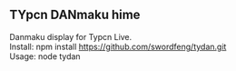 ## TYpcn DANmaku hime
Danmaku display for Typcn Live.  
Install: npm install https://github.com/swordfeng/tydan.git  
Usage: node tydan <LiveID>

